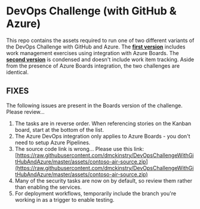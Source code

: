 # DevOps Challenge (with GitHub & Azure)
This repo contains the assets required to run one of two different variants of the DevOps Challenge with GitHub and Azure. The **[first version](assets/boards-integration.md)** includes work management exercises using integration with Azure Boards. The **[second version](assets/github-only.md)** is condensed and doesn't include work item tracking. Aside from the presence of Azure Boards integration, the two challenges are identical. 

## FIXES

The following issues are present in the Boards version of the challenge. Please review...

1. The tasks are in reverse order. When referencing stories on the Kanban board, start at the bottom of the list.
1. The Azure DevOps integration only applies to Azure Boards - you don't need to setup Azure Pipelines.
1. The source code link is wrong...  Please use this link: [https://raw.githubusercontent.com/dmckinstry/DevOpsChallengeWithGitHubAndAzure/master/assets/contoso-air-source.zip](https://raw.githubusercontent.com/dmckinstry/DevOpsChallengeWithGitHubAndAzure/master/assets/contoso-air-source.zip) 
1. Many of the security tasks are now on by default, so review them rather than enabling the services.
1. For deployment workflows, temporarily include the branch you're working in as a trigger to enable testing.
